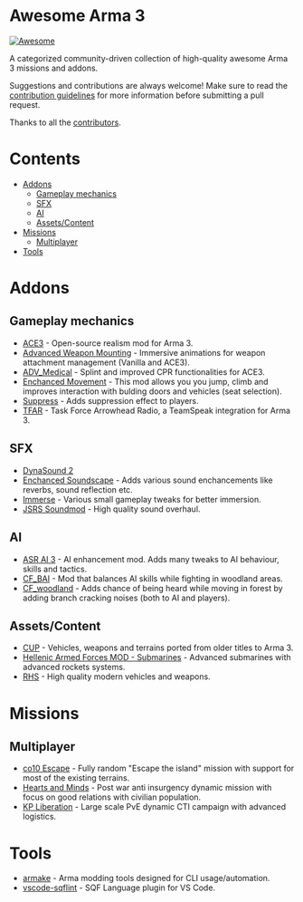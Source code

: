 <!-- Suggested editor: VS Code with "Markdown All in One" extension -->

Awesome Arma 3 <!-- omit in toc -->
=============

[![Awesome](https://cdn.rawgit.com/sindresorhus/awesome/d7305f38d29fed78fa85652e3a63e154dd8e8829/media/badge.svg)](https://github.com/sindresorhus/awesome)

A categorized community-driven collection of high-quality awesome Arma 3 missions and addons.

Suggestions and contributions are always welcome! Make sure to read the [contribution guidelines](https://github.com/veteran29/awesome-arma3/blob/master/CONTRIBUTING.md) for more information before submitting a pull request.

Thanks to all the [contributors](https://github.com/veteran29/awesome-arma3/graphs/contributors).

# Contents <!-- omit in toc -->
- [Addons](#addons)
	- [Gameplay mechanics](#gameplay-mechanics)
	- [SFX](#sfx)
	- [AI](#ai)
	- [Assets/Content](#assetscontent)
- [Missions](#missions)
	- [Multiplayer](#multiplayer)
- [Tools](#tools)

# Addons

## Gameplay mechanics
* [ACE3](https://github.com/acemod/ACE3) - Open-source realism mod for Arma 3.
* [Advanced Weapon Mounting](https://steamcommunity.com/sharedfiles/filedetails/?id=1378046829) - Immersive animations for weapon attachment management (Vanilla and ACE3).
* [ADV_Medical](https://github.com/Pergor/ADV_Medical) - Splint and improved CPR functionalities for ACE3.
* [Enchanced Movement](https://forums.bohemia.net/forums/topic/174788-enhanced-movement/) - This mod allows you you jump, climb and improves interaction with bulding doors and vehicles (seat selection).
* [Suppress](https://forums.bohemia.net/forums/topic/177109-suppress-by-jokoho482-and-laxemann-an-unforgiving-player-suppression-mod/) - Adds suppression effect to players.
* [TFAR](https://github.com/michail-nikolaev/task-force-arma-3-radio) - Task Force Arrowhead Radio, a TeamSpeak integration for Arma 3.

## SFX
* [DynaSound 2](https://steamcommunity.com/sharedfiles/filedetails/?id=825181638)
* [Enchanced Soundscape](https://steamcommunity.com/sharedfiles/filedetails/?id=825179978) - Adds various sound enchancements like reverbs, sound reflection etc.
* [Immerse](https://forums.bohemia.net/forums/topic/177104-immerse-by-jokoho482-and-laxemann/) - Various small gameplay tweaks for better immersion.
* [JSRS Soundmod](https://steamcommunity.com/sharedfiles/filedetails/?id=861133494) - High quality sound overhaul.

## AI
* [ASR AI 3](https://forums.bohemia.net/forums/topic/163742-asr-ai-3/) - AI enhancement mod. Adds many tweaks to AI behaviour, skills and tactics.
* [CF_BAI](https://github.com/BrightCandle/cf_bai) - Mod that balances AI skills while fighting in woodland areas.
* [CF_woodland](https://github.com/BrightCandle/CF_woodland) - Adds chance of being heard while moving in forest by adding branch cracking noises (both to AI and players).

## Assets/Content
* [CUP](https://steamcommunity.com/workshop/filedetails/?id=583575232) - Vehicles, weapons and terrains ported from older titles to Arma 3.
* [Hellenic Armed Forces MOD - Submarines](https://steamcommunity.com/sharedfiles/filedetails/?id=1362114638) - Advanced submarines with advanced rockets systems.
* [RHS](https://steamcommunity.com/workshop/filedetails/?id=843770737) - High quality modern vehicles and weapons.

# Missions

## Multiplayer
* [co10 Escape](https://forums.bohemia.net/forums/topic/180080-co10-escape/) - Fully random "Escape the island" mission with support for most of the existing terrains.
* [Hearts and Minds](https://github.com/Vdauphin/HeartsAndMinds) - Post war anti insurgency dynamic mission with focus on good relations with civilian population.
* [KP Liberation](https://github.com/KillahPotatoes/KP-Liberation) - Large scale PvE dynamic CTI campaign with advanced logistics.

# Tools
* [armake](https://github.com/KoffeinFlummi/armake) - Arma modding tools designed for CLI usage/automation.
* [vscode-sqflint](https://github.com/SkaceKamen/vscode-sqflint) - SQF Language plugin for VS Code.
